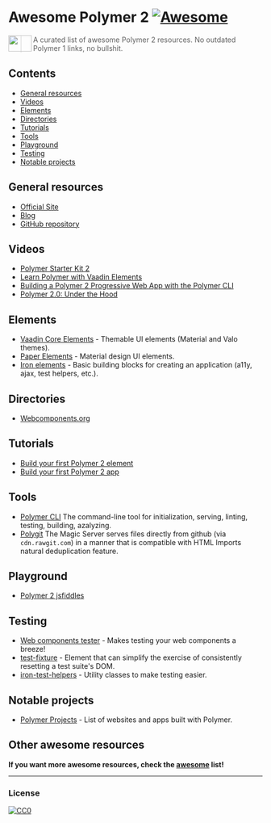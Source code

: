 # Awesome Polymer 2 [![Awesome](https://cdn.rawgit.com/sindresorhus/awesome/d7305f38d29fed78fa85652e3a63e154dd8e8829/media/badge.svg)](https://github.com/sindresorhus/awesome)

<a href="https://www.polymer-project.org"><img src="https://www.polymer-project.org/images/logos/p-logo.png" align="left" height="32" width="46"></a>
> A curated list of awesome Polymer 2 resources. No outdated Polymer 1 links, no bullshit.

## Contents

- [General resources](#general-resources)
- [Videos](#videos)
- [Elements](#elements)
- [Directories](#directories)
- [Tutorials](#tutorials)
- [Tools](#tools)
- [Playground](#playground)
- [Testing](#testing)
- [Notable projects](#notable-projects)

## General resources
* [Official Site](https://www.polymer-project.org)
* [Blog](https://blog.polymer-project.org/)
* [GitHub repository](https://github.com/polymer/polymer)

## Videos
* [Polymer Starter Kit 2](https://www.youtube.com/watch?v=HgJ0XCyBwzY)
* [Learn Polymer with Vaadin Elements](https://www.youtube.com/watch?v=wKqfFt1IZdA)
* [Building a Polymer 2 Progressive Web App with the Polymer CLI](https://www.youtube.com/watch?v=e_7i9evLJpw)
* [Polymer 2.0: Under the Hood](https://www.youtube.com/watch?v=iJ9hS54BRag)

## Elements
* [Vaadin Core Elements](https://github.com/vaadin/vaadin-core-elements) - Themable UI elements (Material and Valo themes).
* [Paper Elements](https://www.webcomponents.org/collection/PolymerElements/paper-elements) - Material design UI elements.
* [Iron elements](https://www.webcomponents.org/collection/PolymerElements/iron-elements) - Basic building blocks for creating an application (a11y, ajax, test helpers, etc.).

## Directories
* [Webcomponents.org](https://webcomponents.org/)

## Tutorials
* [Build your first Polymer 2 element](https://www.polymer-project.org/2.0/start/first-element/intro)
* [Build your first Polymer 2 app](https://www.polymer-project.org/2.0/start/toolbox/set-up)

## Tools
* [Polymer CLI](https://github.com/Polymer/polymer-cli) The command-line tool for initialization, serving, linting, testing, building, azalyzing.
* [Polygit](http://polygit.org/) The Magic Server serves files directly from github (via ```cdn.rawgit.com```) in a manner that is compatible with HTML Imports natural deduplication feature.

## Playground
* [Polymer 2 jsfiddles](https://github.com/limonte/awesome-polymer2/wiki/Playground-%E2%80%93-Polymer-2-jsfiddles)

## Testing
* [Web components tester](https://github.com/Polymer/web-component-tester) - Makes testing your web components a breeze!
* [test-fixture](https://github.com/PolymerElements/test-fixture) - Element that can simplify the exercise of consistently resetting a test suite's DOM.
* [iron-test-helpers](https://github.com/PolymerElements/iron-test-helpers) - Utility classes to make testing easier.

## Notable projects
* [Polymer Projects](https://github.com/abdonrd/PolymerProjects) - List of websites and apps built with Polymer.


## Other awesome resources
**If you want more awesome resources, check the [awesome](https://github.com/sindresorhus/awesome) list!**

---

### License

[![CC0](http://i.creativecommons.org/p/zero/1.0/88x31.png)](http://creativecommons.org/publicdomain/zero/1.0/)

